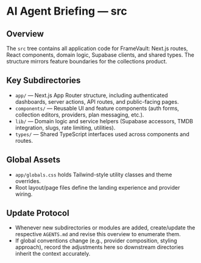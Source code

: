 # AI Agent Briefing — src

## Overview
The `src` tree contains all application code for FrameVault: Next.js routes, React components, domain logic, Supabase clients, and shared types. The structure mirrors feature boundaries for the collections product.

## Key Subdirectories
- `app/` — Next.js App Router structure, including authenticated dashboards, server actions, API routes, and public-facing pages.
- `components/` — Reusable UI and feature components (auth forms, collection editors, providers, plan messaging, etc.).
- `lib/` — Domain logic and service helpers (Supabase accessors, TMDB integration, slugs, rate limiting, utilities).
- `types/` — Shared TypeScript interfaces used across components and routes.

## Global Assets
- `app/globals.css` holds Tailwind-style utility classes and theme overrides.
- Root layout/page files define the landing experience and provider wiring.

## Update Protocol
- Whenever new subdirectories or modules are added, create/update the respective `AGENTS.md` and revise this overview to enumerate them.
- If global conventions change (e.g., provider composition, styling approach), record the adjustments here so downstream directories inherit the context accurately.
